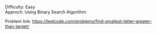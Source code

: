 Difficulty: Easy  
Approch: Using Binary Search Algorithm 

Problem link: https://leetcode.com/problems/find-smallest-letter-greater-than-target/